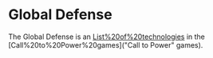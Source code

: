 # Global Defense

The Global Defense is an [List%20of%20technologies](advance) in the [Call%20to%20Power%20games]("Call to Power" games).